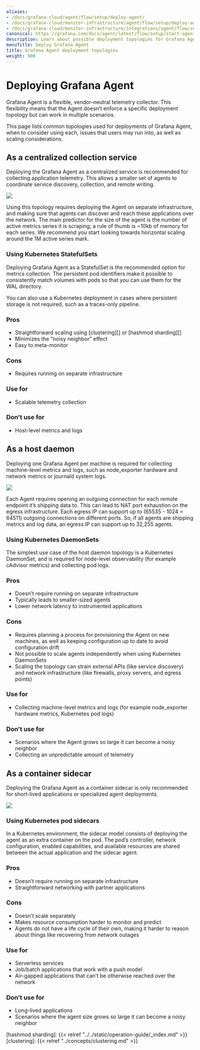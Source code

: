 ```yaml
---
aliases:
- /docs/grafana-cloud/agent/flow/setup/deploy-agent/
- /docs/grafana-cloud/monitor-infrastructure/agent/flow/setup/deploy-agent/
- /docs/grafana-cloud/monitor-infrastructure/integrations/agent/flow/setup/deploy-agent/
canonical: https://grafana.com/docs/agent/latest/flow/setup/start-agent/
description: Learn about possible deployment topologies for Grafana Agent
menuTitle: Deploy Grafana Agent
title: Grafana Agent deployment topologies
weight: 900
---
```


# Deploying Grafana Agent

Grafana Agent is a flexible, vendor-neutral telemetry collector. This
flexibility means that the Agent doesn’t enforce a specific deployment topology
but can work in multiple scenarios.

This page lists common topologies used for deployments of Grafana Agent, when
to consider using each, issues that users may run into, as well as scaling
considerations.

## As a centralized collection service
Deploying the Grafana Agent as a centralized service is recommended for
collecting application telemetry. This allows a smaller set of agents to
coordinate service discovery, collection, and remote writing.

![](../../../assets/deploy-agent/centralized-collection.png)

Using this topology requires deploying the Agent on separate infrastructure,
and making sure that agents can discover and reach these applications over the
network. The main predictor for the size of the agent is the number of active
metrics series it is scraping; a rule of thumb is ~10kb of memory for each
series. We recommend you start looking towards horizontal scaling around the 1M
active series mark.

### Using Kubernetes StatefulSets
Deploying Grafana Agent as a StatefulSet is the recommended option for metrics
collection.
The persistent pod identifiers make it possible to consistently match volumes
with pods so that you can use them for the WAL directory.

You can also use a Kubernetes deployment in cases where persistent storage is not required, such as a traces-only pipeline.

### Pros
* Straightforward scaling using [clustering][] or [hashmod sharding][]
* Minimizes the “noisy neighbor” effect
* Easy to meta-monitor

### Cons
* Requires running on separate infrastructure

### Use for
* Scalable telemetry collection

### Don’t use for
* Host-level metrics and logs

## As a host daemon
Deploying one Grafana Agent per machine is required for collecting
machine-level metrics and logs, such as node_exporter hardware and network
metrics or journald system logs.

![](../../../assets/deploy-agent/daemonset.png)

Each Agent requires opening an outgoing connection for each remote endpoint
it’s shipping data to. This can lead to NAT port exhaustion on the egress
infrastructure. Each egress IP can support up to (65535 - 1024 = 64511)
outgoing connections on different ports. So, if all agents are shipping metrics
and log data, an egress IP can support up to 32,255 agents.

### Using Kubernetes DaemonSets
The simplest use case of the host daemon topology is a Kubernetes DaemonSet,
and is required for node-level observability (for example cAdvisor metrics) and
collecting pod logs.

### Pros
* Doesn’t require running on separate infrastructure
* Typically leads to smaller-sized agents
* Lower network latency to instrumented applications

### Cons
* Requires planning a process for provisioning the Agent on new machines, as well as keeping configuration up to date to avoid configuration drift
* Not possible to scale agents independently when using Kubernetes DaemonSets
* Scaling the topology can strain external APIs (like service discovery) and network infrastructure (like firewalls, proxy servers, and egress points)

### Use for
* Collecting machine-level metrics and logs (for example node_exporter hardware metrics, Kubernetes pod logs)

### Don’t use for
* Scenarios where the Agent grows so large it can become a noisy neighbor
* Collecting an unpredictable amount of telemetry

## As a container sidecar
Deploying the Grafana Agent as a container sidecar is only recommended for
short-lived applications or specialized agent deployments.

![](../../../assets/deploy-agent/sidecar.png)

### Using Kubernetes pod sidecars
In a Kubernetes environment, the sidecar model consists of deploying the agent
as an extra container on the pod. The pod’s controller, network configuration,
enabled capabilities, and available resources are shared between the actual
application and the sidecar agent.

### Pros
* Doesn’t require running on separate infrastructure
* Straightforward networking with partner applications

### Cons
* Doesn’t scale separately
* Makes resource consumption harder to monitor and predict
* Agents do not have a life cycle of their own, making it harder to reason about things like recovering from network outages

### Use for
* Serverless services
* Job/batch applications that work with a push model
* Air-gapped applications that can’t be otherwise reached over the network

### Don’t use for
* Long-lived applications 
* Scenarios where the agent size grows so large it can become a noisy neighbor

[hashmod sharding]: {{< relref "../../static/operation-guide/_index.md" >}}
[clustering]: {{< relref "../concepts/clustering.md" >}}
